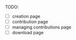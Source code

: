 
TODO:

* [ ] creation page
* [ ] contribution page
* [ ] managing contributions page
* [ ] download page 
